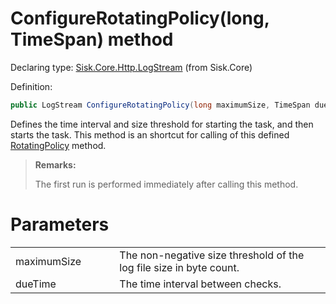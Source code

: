 <!--

Copyrights 2023 Sisk Framework - CypherPotato
Published under MIT license

!!! DO NOT EDIT THIS FILE !!!
This file was generated by a tool in the Sisk package. To edit the information in this documentation,
edit the XML documentation present in the Sisk source code.

-->


# ConfigureRotatingPolicy(long, TimeSpan) method

Declaring type: [Sisk.Core.Http.LogStream](/spec/Sisk.Core.Http.LogStream.md) (from Sisk.Core)


Definition:

```cs
public LogStream ConfigureRotatingPolicy(long maximumSize, TimeSpan due)
```

Defines the time interval and size threshold for starting the task, and then starts the task. This method is an shortcut for calling <see cref="M:Sisk.Core.Http.RotatingLogPolicy.Configure(System.Int64,System.TimeSpan)" /> of this defined <a href="/spec/Sisk.Core.Http.LogStream.md">RotatingPolicy</a> method.

> **Remarks:**
>
> The first run is performed immediately after calling this method.

# Parameters

<table>
    <tbody>
<tr>
    <td width="33%">maximumSize</td>
    <td>The non-negative size threshold of the log file size in byte count.</td>
</tr>
<tr>
    <td width="33%">dueTime</td>
    <td>The time interval between checks.</td>
</tr>
    </tbody>
</table>
